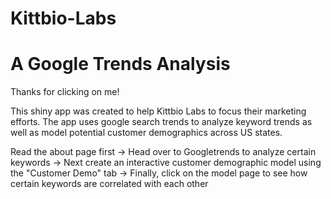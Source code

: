 # Kittbio-Labs

# A Google Trends Analysis

Thanks for clicking on me!

This shiny app was created to help Kittbio Labs to focus their marketing efforts. The app uses google search trends to analyze keyword trends as well as model potential customer demographics across US states. 


Read the about page first -> Head over to Googletrends to analyze certain keywords -> Next create an interactive customer demographic model using the "Customer Demo" tab -> Finally, click on the model page to see how certain keywords are correlated with each other 
